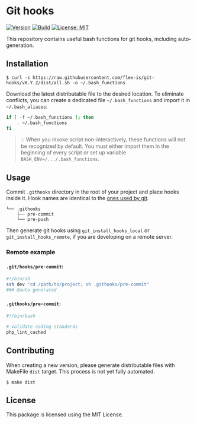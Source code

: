 # Git hooks

[![Version](https://img.shields.io/github/v/tag/flex-is/git-hooks?label=stable&sort=semver)](https://github.com/flex-is/git-hooks/releases/latest)
[![Build](https://img.shields.io/github/actions/workflow/status/flex-is/git-hooks/ci.yaml?branch=main&logo=github)](https://github.com/flex-is/git-hooks/actions/workflows/ci.yaml)
[![License: MIT](https://img.shields.io/badge/license-MIT-informational.svg)](https://opensource.org/licenses/MIT)

This repository contains useful bash functions for git hooks, including auto-generation.

## Installation

`$ curl -s https://raw.githubusercontent.com/flex-is/git-hooks/vX.Y.Z/dist/all.sh -o ~/.bash_functions`

Download the latest distributable file to the desired location. To eliminate conflicts, you can create a dedicated file `~/.bash_functions` and import it in `~/.bash_aliases`:

```bash
if [ -f ~/.bash_functions ]; then
    . ~/.bash_functions
fi
```

> 💡 When you invoke script non-interactively, these functions will not be recognized by default. You must either import them in the beginning of every script or set up variable `BASH_ENV=/.../.bash_functions`.

## Usage

Commit `.githooks` directory in the root of your project and place hooks inside it. Hook names are identical to the [ones used by git](https://git-scm.com/docs/githooks).

```
└── .githooks
    ├── pre-commit
    └── pre-push
```

Then generate git hooks using `git_install_hooks_local` or `git_install_hooks_remote`, if you are developing on a remote server.

### Remote example

#### `.git/hooks/pre-commit`:

```bash
#!/bin/sh
ssh dev "cd /path/to/project; sh .githooks/pre-commit"
### @auto-generated
```

#### `.githooks/pre-commit`:

```bash
#!/bin/bash

# Validate coding standards
php_lint_cached
```

## Contributing

When creating a new version, please generate distributable files with MakeFile `dist` target. This process is not yet fully automated.

`$ make dist`

## License

This package is licensed using the MIT License.

